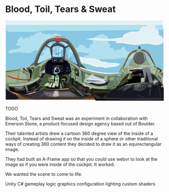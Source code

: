 <!-- ---
title: Blood, Toil, Tears & Sweat
date: 2017-01-01
layout: project.html
image: 
status: Proof of Concept
engine: Unity
platform: Google Cardboard, iOS, Android
description: Blood, Toil, Tears and Sweat was an experiment in collaboration with Emerson Stone, a product-focused design agency based out of Boulder.
--- -->

# Blood, Toil, Tears & Sweat

![{"square-framed"}](/img/project/bloodtearsandsweat.png)

TODO

Blood, Toil, Tears and Sweat was an experiment in collaboration with Emerson Stone, a product-focused design agency based out of Boulder.

Their talented artists drew a cartoon 360 degree view of the inside of a cockpit. Instead of drawing it on the inside of a sphere or other traditional ways of creating 360 content they decided to draw it as an equirectangular image.

They had built an A-Frame app so that you could use webvr to look at the image as if you were inside of the cockpit. It worked.

We wanted the scene to come to life.

Unity C# gameplay logic
graphics configuration
lighting
custom shaders
